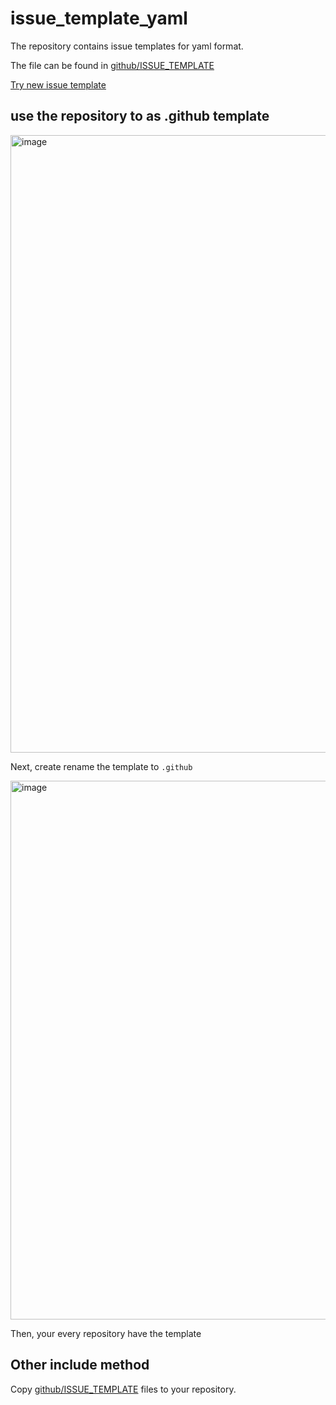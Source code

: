 # issue_template_yaml

The repository contains issue templates for yaml format.

The file can be found in [github/ISSUE_TEMPLATE](./github/ISSUE_TEMPLATE)

[Try new issue template][new-issue]

[new-issue]: https://github.com/flutter-fix-something/issue_template_yaml/issues/new/choose


## use the repository to as .github template

<img width="988" alt="image" src="https://user-images.githubusercontent.com/14145407/218667574-ee1629af-5644-4719-bfb1-7d9b23ec5dfa.png">

Next, create rename the template to `.github`

<img width="862" alt="image" src="https://user-images.githubusercontent.com/14145407/218667795-428d6a8f-1a21-4dc8-8ade-be000867c142.png">

Then, your every repository have the template

## Other include method

Copy [github/ISSUE_TEMPLATE](./github/ISSUE_TEMPLATE) files to your repository.

